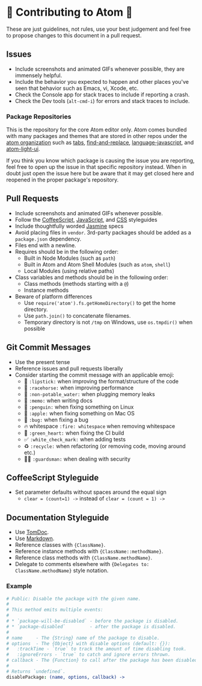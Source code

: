 # :tada: Contributing to Atom :tada:

These are just guidelines, not rules, use your best judgement and feel free
to propose changes to this document in a pull request.

## Issues
  * Include screenshots and animated GIFs whenever possible, they are immensely
    helpful.
  * Include the behavior you expected to happen and other places you've seen
    that behavior such as Emacs, vi, Xcode, etc.
  * Check the Console app for stack traces to include if reporting a crash.
  * Check the Dev tools (`alt-cmd-i`) for errors and stack traces to include.

### Package Repositories

This is the repository for the core Atom editor only. Atom comes bundled with
many packages and themes that are stored in other repos under the
[atom organization](https://github.com/atom) such as [tabs](https://github.com/atom/tabs),
[find-and-replace](https://github.com/atom/find-and-replace),
[language-javascript](https://github.com/atom/language-javascript),
and [atom-light-ui](http://github.com/atom/atom-light-ui).

If you think you know which package is causing the issue you are reporting, feel
free to open up the issue in that specific repository instead. When in doubt
just open the issue here but be aware that it may get closed here and reopened
in the proper package's repository.

## Pull Requests
  * Include screenshots and animated GIFs whenever possible.
  * Follow the [CoffeeScript](#coffeescript-styleguide),
    [JavaScript](https://github.com/styleguide/javascript),
    and [CSS](https://github.com/styleguide/css) styleguides
  * Include thoughtfully worded [Jasmine](http://jasmine.github.io/)
    specs
  * Avoid placing files in `vendor`. 3rd-party packages should be added as a
    `package.json` dependency.
  * Files end with a newline.
  * Requires should be in the following order:
    * Built in Node Modules (such as `path`)
    * Built in Atom and Atom Shell Modules (such as `atom`, `shell`)
    * Local Modules (using relative paths)
  * Class variables and methods should be in the following order:
    * Class methods (methods starting with a `@`)
    * Instance methods
  * Beware of platform differences
    * Use `require('atom').fs.getHomeDirectory()` to get the home directory.
    * Use `path.join()` to concatenate filenames.
    * Temporary directory is not `/tmp` on Windows, use `os.tmpdir()` when
      possible

## Git Commit Messages
  * Use the present tense
  * Reference issues and pull requests liberally
  * Consider starting the commit message with an applicable emoji:
    * :lipstick: `:lipstick:` when improving the format/structure of the code
    * :racehorse: `:racehorse:` when improving performance
    * :non-potable_water: `:non-potable_water:` when plugging memory leaks
    * :memo: `:memo:` when writing docs
    * :penguin: `:penguin:` when fixing something on Linux
    * :apple: `:apple:` when fixing something on Mac OS
    * :bug: `:bug:` when fixing a bug 
    * :fire: whitespace `:fire: whitespace` when removing whitespace
    * :green_heart: `:green_heart:` when fixing the CI build
    * :white_check_mark: `:white_check_mark:` when adding tests
    * :recycle: `:recycle:` when refactoring (or removing code, moving around etc.)
    * :guardsman: `:guardsman:` when dealing with security

## CoffeeScript Styleguide

* Set parameter defaults without spaces around the equal sign
  * `clear = (count=1) ->` instead of `clear = (count = 1) ->`

## Documentation Styleguide

* Use [TomDoc](http://tomdoc.org).
* Use [Markdown](https://daringfireball.net/projects/markdown).
* Reference classes with `{ClassName}`.
* Reference instance methods with `{ClassName::methodName}`.
* Reference class methods with `{ClassName.methodName}`.
* Delegate to comments elsewhere with `{Delegates to: ClassName.methodName}`
  style notation.

### Example

```coffee
# Public: Disable the package with the given name.
#
# This method emits multiple events:
#
# * `package-will-be-disabled` - before the package is disabled.
# * `package-disabled`         - after the package is disabled.
#
# name     - The {String} name of the package to disable.
# options  - The {Object} with disable options (default: {}):
#   :trackTime - `true` to track the amount of time disabling took.
#   :ignoreErrors - `true` to catch and ignore errors thrown.
# callback - The {Function} to call after the package has been disabled.
#
# Returns `undefined`.
disablePackage: (name, options, callback) ->
```
